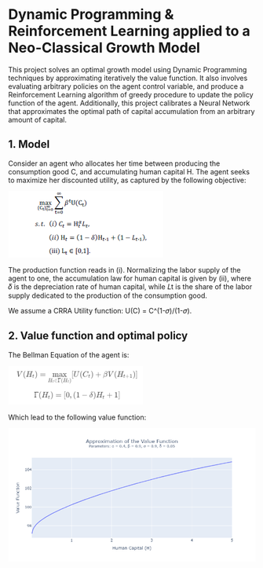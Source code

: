 # Dynamic Programming & Reinforcement Learning applied to a Neo-Classical Growth Model

This project solves an optimal growth model using Dynamic Programming techniques by approximating iteratively the value function. It also involves evaluating arbitrary policies on the agent control variable, and produce a Reinforcement Learning algorithm of greedy procedure to update the policy function of the agent.
Additionally, this project calibrates a Neural Network that approximates the optimal path of capital accumulation from an arbitrary amount of capital.

## 1. Model

Consider an agent who allocates her time between producing the consumption good C, and accumulating human capital H. The agent seeks to maximize her discounted utility, as captured by the following objective:

![Model](images/problem.png)

The production function reads in (i).
Normalizing the labor supply of the agent to one, the accumulation law for human capital is given by (ii), where 𝛿 is the depreciation rate of human capital, while 𝐿t is the share of the labor supply dedicated to the production of the consumption good.

We assume a CRRA Utility function: U(C) = C^(1-𝜎)/(1-𝜎).

## 2. Value function and optimal policy
The Bellman Equation of the agent is:

![Bellman Equation and Feasability set](images/bellman_equation.png)

Which lead to the following value function:

![Value Function](images/value_function.png)
